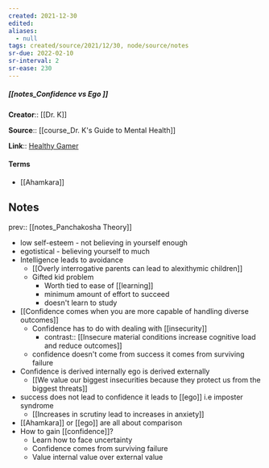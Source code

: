 ```yaml
---
created: 2021-12-30 
edited: 
aliases:
  - null
tags: created/source/2021/12/30, node/source/notes
sr-due: 2022-02-10
sr-interval: 2
sr-ease: 230
---
```


##### [[notes_Confidence vs Ego ]]
**Creator**:: [[Dr. K]]
 
**Source**:: [[course_Dr. K's Guide to Mental Health]]

**Link**:: [Healthy Gamer](https://coaching.healthygamer.gg/guide/lessons/confidence-vs-ego)

#### Terms
- [[Ahamkara]]

## Notes
prev:: [[notes_Panchakosha Theory]]
- low self-esteem - not believing in yourself enough
- egotistical - believing yourself to much
- Intelligence leads to avoidance
	- [[Overly interrogative parents can lead to alexithymic children]]
	- Gifted kid problem
		- Worth tied to ease of [[learning]]
		- minimum amount of effort to succeed
		- doesn't learn to study
- [[Confidence comes when you are more capable of handling diverse outcomes]]
	- Confidence has to do with dealing with [[insecurity]]
		- contrast:: [[Insecure material conditions increase cognitive load and reduce outcomes]]
	- confidence doesn't come from success it comes from surviving failure
- Confidence is derived internally ego is derived externally 
	- [[We value our biggest insecurities because they protect us from the biggest threats]]
- success does not lead to confidence it leads to [[ego]] i.e imposter syndrome
	- [[Increases in scrutiny lead to increases in anxiety]]
- [[Ahamkara]] or [[ego]] are all about comparison
- How to gain [[confidence]]?
	- Learn how to face uncertainty
	- Confidence comes from surviving failure
	- Value internal value over external value